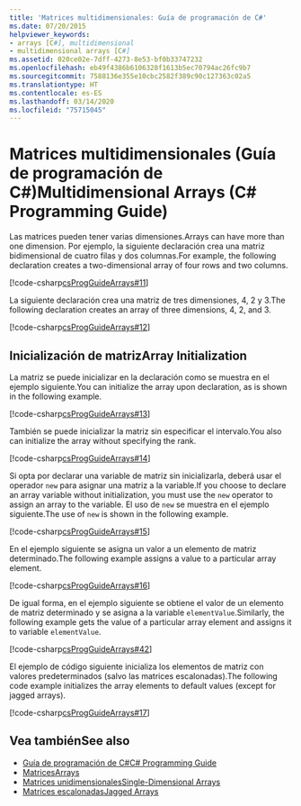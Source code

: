 ```yaml
---
title: 'Matrices multidimensionales: Guía de programación de C#'
ms.date: 07/20/2015
helpviewer_keywords:
- arrays [C#], multidimensional
- multidimensional arrays [C#]
ms.assetid: 020ce02e-7dff-4273-8e53-bf0b33747232
ms.openlocfilehash: eb49f4386b6106328f1613b5ec70794ac26fc9b7
ms.sourcegitcommit: 7588136e355e10cbc2582f389c90c127363c02a5
ms.translationtype: HT
ms.contentlocale: es-ES
ms.lasthandoff: 03/14/2020
ms.locfileid: "75715045"
---
```

# <a name="multidimensional-arrays-c-programming-guide"></a><span data-ttu-id="86118-102">Matrices multidimensionales (Guía de programación de C#)</span><span class="sxs-lookup"><span data-stu-id="86118-102">Multidimensional Arrays (C# Programming Guide)</span></span>

<span data-ttu-id="86118-103">Las matrices pueden tener varias dimensiones.</span><span class="sxs-lookup"><span data-stu-id="86118-103">Arrays can have more than one dimension.</span></span> <span data-ttu-id="86118-104">Por ejemplo, la siguiente declaración crea una matriz bidimensional de cuatro filas y dos columnas.</span><span class="sxs-lookup"><span data-stu-id="86118-104">For example, the following declaration creates a two-dimensional array of four rows and two columns.</span></span>  
  
 [!code-csharp[csProgGuideArrays#11](~/samples/snippets/csharp/VS_Snippets_VBCSharp/csProgGuideArrays/CS/Arrays.cs#11)]  
  
 <span data-ttu-id="86118-105">La siguiente declaración crea una matriz de tres dimensiones, 4, 2 y 3.</span><span class="sxs-lookup"><span data-stu-id="86118-105">The following declaration creates an array of three dimensions, 4, 2, and 3.</span></span>  
  
 [!code-csharp[csProgGuideArrays#12](~/samples/snippets/csharp/VS_Snippets_VBCSharp/csProgGuideArrays/CS/Arrays.cs#12)]  
  
## <a name="array-initialization"></a><span data-ttu-id="86118-106">Inicialización de matriz</span><span class="sxs-lookup"><span data-stu-id="86118-106">Array Initialization</span></span>

 <span data-ttu-id="86118-107">La matriz se puede inicializar en la declaración como se muestra en el ejemplo siguiente.</span><span class="sxs-lookup"><span data-stu-id="86118-107">You can initialize the array upon declaration, as is shown in the following example.</span></span>  
  
 [!code-csharp[csProgGuideArrays#13](~/samples/snippets/csharp/VS_Snippets_VBCSharp/csProgGuideArrays/CS/Arrays.cs#13)]  
  
 <span data-ttu-id="86118-108">También se puede inicializar la matriz sin especificar el intervalo.</span><span class="sxs-lookup"><span data-stu-id="86118-108">You also can initialize the array without specifying the rank.</span></span>  
  
 [!code-csharp[csProgGuideArrays#14](~/samples/snippets/csharp/VS_Snippets_VBCSharp/csProgGuideArrays/CS/Arrays.cs#14)]  
  
 <span data-ttu-id="86118-109">Si opta por declarar una variable de matriz sin inicializarla, deberá usar el operador `new` para asignar una matriz a la variable.</span><span class="sxs-lookup"><span data-stu-id="86118-109">If you choose to declare an array variable without initialization, you must use the `new` operator to assign an array to the variable.</span></span> <span data-ttu-id="86118-110">El uso de `new` se muestra en el ejemplo siguiente.</span><span class="sxs-lookup"><span data-stu-id="86118-110">The use of `new` is shown in the following example.</span></span>  
  
 [!code-csharp[csProgGuideArrays#15](~/samples/snippets/csharp/VS_Snippets_VBCSharp/csProgGuideArrays/CS/Arrays.cs#15)]  
  
 <span data-ttu-id="86118-111">En el ejemplo siguiente se asigna un valor a un elemento de matriz determinado.</span><span class="sxs-lookup"><span data-stu-id="86118-111">The following example assigns a value to a particular array element.</span></span>  
  
 [!code-csharp[csProgGuideArrays#16](~/samples/snippets/csharp/VS_Snippets_VBCSharp/csProgGuideArrays/CS/Arrays.cs#16)]  
  
 <span data-ttu-id="86118-112">De igual forma, en el ejemplo siguiente se obtiene el valor de un elemento de matriz determinado y se asigna a la variable `elementValue`.</span><span class="sxs-lookup"><span data-stu-id="86118-112">Similarly, the following example gets the value of a particular array element and assigns it to variable `elementValue`.</span></span>  
  
 [!code-csharp[csProgGuideArrays#42](~/samples/snippets/csharp/VS_Snippets_VBCSharp/csProgGuideArrays/CS/Arrays.cs#42)]  
  
 <span data-ttu-id="86118-113">El ejemplo de código siguiente inicializa los elementos de matriz con valores predeterminados (salvo las matrices escalonadas).</span><span class="sxs-lookup"><span data-stu-id="86118-113">The following code example initializes the array elements to default values (except for jagged arrays).</span></span>  
  
 [!code-csharp[csProgGuideArrays#17](~/samples/snippets/csharp/VS_Snippets_VBCSharp/csProgGuideArrays/CS/Arrays.cs#17)]  
  
## <a name="see-also"></a><span data-ttu-id="86118-114">Vea también</span><span class="sxs-lookup"><span data-stu-id="86118-114">See also</span></span>

- [<span data-ttu-id="86118-115">Guía de programación de C#</span><span class="sxs-lookup"><span data-stu-id="86118-115">C# Programming Guide</span></span>](../index.md)
- [<span data-ttu-id="86118-116">Matrices</span><span class="sxs-lookup"><span data-stu-id="86118-116">Arrays</span></span>](./index.md)
- [<span data-ttu-id="86118-117">Matrices unidimensionales</span><span class="sxs-lookup"><span data-stu-id="86118-117">Single-Dimensional Arrays</span></span>](./single-dimensional-arrays.md)
- [<span data-ttu-id="86118-118">Matrices escalonadas</span><span class="sxs-lookup"><span data-stu-id="86118-118">Jagged Arrays</span></span>](./jagged-arrays.md)
